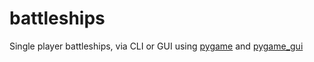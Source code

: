 # battleships
Single player battleships, via CLI or GUI using [pygame](https://www.pygame.org) and [pygame_gui](https://github.com/MyreMylar/pygame_gui)
